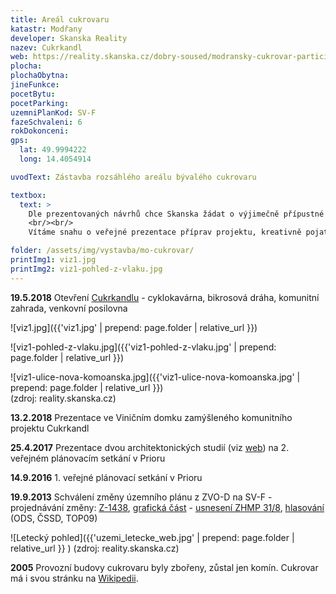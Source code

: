 ```yaml
---
title: Areál cukrovaru
katastr: Modřany
developer: Skanska Reality
nazev: Cukrkandl
web: https://reality.skanska.cz/dobry-soused/modransky-cukrovar-participace
plocha:
plochaObytna:
jineFunkce:
pocetBytu:
pocetParking:
uzemniPlanKod: SV-F
fazeSchvaleni: 6
rokDokonceni:
gps:
  lat: 49.9994222
  long: 14.4054914

uvodText: Zástavba rozsáhlého areálu bývalého cukrovaru

textbox:
  text: >
    Dle prezentovaných návrhů chce Skanska žádat o výjimečně přípustné využití území, kdy má bytová část zabírat 95 % kapacity objektu. Území je výjimečné svým rozsahem a byla by škoda jej zastavět jen byty. Bez prostor pro podnikání obyvatel se naše městská část mění v noclehárnu. V kontextu s výstavbou na protější straně ulice Komořanská se projeví nedostatečná občanská vybavenost.
    <br/><br/>
    Vítáme snahu o veřejné prezentace příprav projektu, kreativně pojatou dočasnou opravu starých budov a zdí a vytvoření prostranství pro společenské akce. Ale současně musíme zůstat obezřetní k dodržení našich požadavků.

folder: /assets/img/vystavba/mo-cukrovar/
printImg1: viz1.jpg
printImg2: viz1-pohled-z-vlaku.jpg
---
```


**19.5.2018** Otevření [Cukrkandlu](https://reality.skanska.cz/dobry-soused/cukrkandl) - cyklokavárna, bikrosová dráha, komunitní zahrada, venkovní posilovna

![viz1.jpg]({{'viz1.jpg' | prepend: page.folder | relative_url }})

![viz1-pohled-z-vlaku.jpg]({{'viz1-pohled-z-vlaku.jpg' | prepend: page.folder | relative_url }})

![viz1-ulice-nova-komoanska.jpg]({{'viz1-ulice-nova-komoanska.jpg' | prepend: page.folder | relative_url }})<br/>
(zdroj: reality.skanska.cz)

**13.2.2018** Prezentace ve Viničním domku zamýšleného komunitního projektu Cukrkandl

**25.4.2017** Prezentace dvou architektonických studií (viz [web](https://reality.skanska.cz/dobry-soused/modransky-cukrovar-participace)) na 2. veřejném plánovacím setkání v Prioru

**14.9.2016** 1. veřejné plánovací setkání v Prioru

**19.9.2013** Schválení změny územního plánu z ZVO-D na SV-F - projednávání změny: [Z-1438](https://app.iprpraha.cz/napp/zmeny/?id=981&action=view&presenter=Articlezmenyupravy), [grafická část](http://wgp.urm.cz/app/tms/aplk/urm_apl/pup_zmeny/index.php?IDF=2242&lan=cs) - [usnesení ZHMP 31/8](http://zastupitelstvo.praha.eu/ina2014/tedusndetail.aspx?id=182122), [hlasování](http://www.praha.eu/jnp/cz/o_meste/primator_a_volene_organy/zastupitelstvo/vysledky_hlasovani/index.html?periodId=18284&resolutionNumber=8&meeting=31&printNumber=&s=1&votingId=27266&start=&size=) (ODS, ČSSD, TOP09)

![Letecký pohled]({{'uzemi_letecke_web.jpg' | prepend: page.folder | relative_url }} )
(zdroj: reality.skanska.cz)

**2005** Provozní budovy cukrovaru byly zbořeny, zůstal jen komín. Cukrovar má i svou stránku na [Wikipedii](https://cs.wikipedia.org/wiki/Cukrovar_Modřany).

